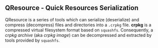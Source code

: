 ## QResource - Quick Resources Serialization

QResource is a series of tools which can serialize (deserialize) and compress (decompress)
files and directories into a `.crpkg` file.
**crpkg** is a compressed virtual filesystem format based on `squashfs`. Consequently, a
_crpkg archive_ (aka _crpkg image_) can be decompressed and extracted by tools provided by
`squashfs`.

